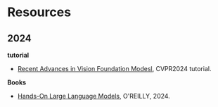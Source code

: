 # Resources





## 2024

**tutorial**

* [Recent Advances in Vision Foundation Modesl](https://vlp-tutorial.github.io/), CVPR2024 tutorial.

**Books**

* [Hands-On Large Language Models](https://learning.oreilly.com/library/view/hands-on-large-language/9781098150952/), O'REILLY, 2024.

